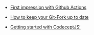 
- [First impression with Github Actions](https://medium.com/@shalithasuranga/first-impression-with-github-actions-70a3416346cd)

- [How to keep your Git-Fork up to date](https://medium.com/@HansikaWanniarachchi/how-to-keep-your-git-fork-up-to-date-2ed875202d51)

- [Getting started with CodeceptJS!](https://medium.com/@dharshinibaskaran/getting-started-with-codeceptjs-ed66d5f6c3d9)

